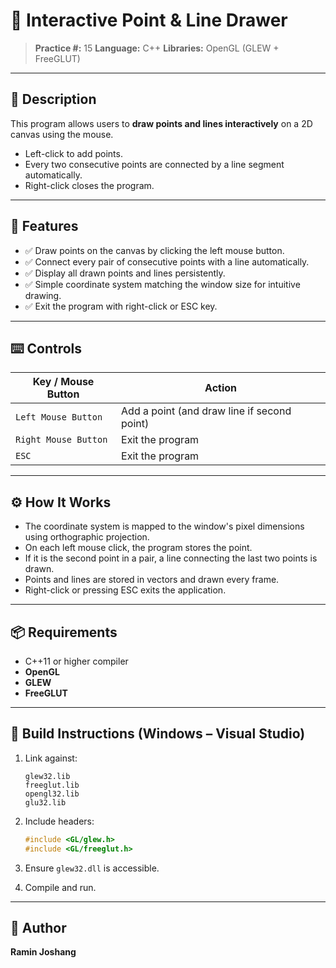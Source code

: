 # 📍 Interactive Point & Line Drawer

> **Practice #:** 15
> **Language:** C++
> **Libraries:** OpenGL (GLEW + FreeGLUT)

---

## 📌 Description

This program allows users to **draw points and lines interactively** on a 2D canvas using the mouse.

* Left-click to add points.
* Every two consecutive points are connected by a line segment automatically.
* Right-click closes the program.

---

## 🧠 Features

* ✅ Draw points on the canvas by clicking the left mouse button.
* ✅ Connect every pair of consecutive points with a line automatically.
* ✅ Display all drawn points and lines persistently.
* ✅ Simple coordinate system matching the window size for intuitive drawing.
* ✅ Exit the program with right-click or ESC key.

---

## ⌨️ Controls

| Key / Mouse Button   | Action                                      |
| -------------------- | ------------------------------------------- |
| `Left Mouse Button`  | Add a point (and draw line if second point) |
| `Right Mouse Button` | Exit the program                            |
| `ESC`                | Exit the program                            |

---

## ⚙️ How It Works

* The coordinate system is mapped to the window's pixel dimensions using orthographic projection.
* On each left mouse click, the program stores the point.
* If it is the second point in a pair, a line connecting the last two points is drawn.
* Points and lines are stored in vectors and drawn every frame.
* Right-click or pressing ESC exits the application.

---

## 📦 Requirements

* C++11 or higher compiler
* **OpenGL**
* **GLEW**
* **FreeGLUT**

---

## 🧱 Build Instructions (Windows – Visual Studio)

1. Link against:

   ```
   glew32.lib
   freeglut.lib
   opengl32.lib
   glu32.lib
   ```

2. Include headers:

   ```cpp
   #include <GL/glew.h>
   #include <GL/freeglut.h>
   ```

3. Ensure `glew32.dll` is accessible.

4. Compile and run.

---

## 👤 Author

**Ramin Joshang**